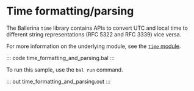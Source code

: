# Time formatting/parsing

The Ballerina `time` library contains APIs to convert UTC and local time to different string representations (RFC 5322 and RFC 3339) vice versa.

For more information on the underlying module, see the [`time` module](https://lib.ballerina.io/ballerina/time/latest/).

::: code time_formatting_and_parsing.bal :::

To run this sample, use the `bal run` command.

::: out time_formatting_and_parsing.out :::
